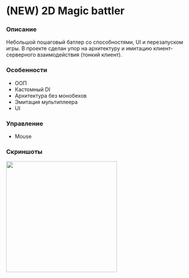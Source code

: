 # (NEW) 2D Magic battler

### Описание
Небольшой пошаговый батлер со способностями, UI и перезапуском игры. В проекте сделан упор на архитектуру и имитацию клиент-серверного взаимодействия (тонкий клиент).

### Особенности
- ООП
- Кастомный DI
- Архитектура без монобехов
- Эмитация мультиплеера
- UI

### Управление
- Mouse

### Скриншоты
<img src="Assets\_project\Art\Screenshots\Screenshot.png" width="300">
